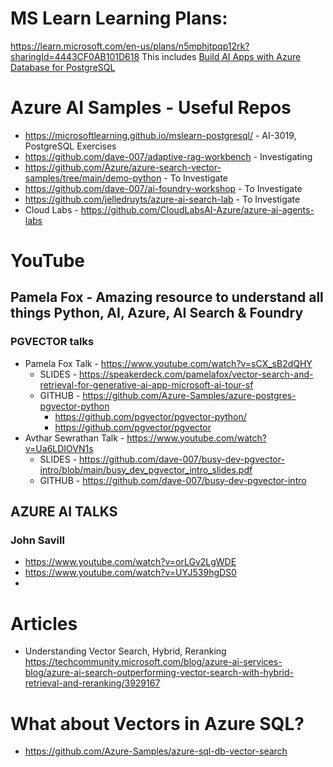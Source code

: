 # MS Learn Learning Plans:
https://learn.microsoft.com/en-us/plans/n5mphjtpqp12rk?sharingId=4443CF0AB101D618
This includes [Build AI Apps with Azure Database for PostgreSQL](https://learn.microsoft.com/en-us/training/paths/build-ai-apps-azure-database-postgresql/?ns-enrollment-type=Collection&ns-enrollment-id=yk1ysetmq3dj71)


# Azure AI Samples - Useful Repos

- https://microsoftlearning.github.io/mslearn-postgresql/ - AI-3019,  PostgreSQL Exercises
- https://github.com/dave-007/adaptive-rag-workbench - Investigating
- https://github.com/Azure/azure-search-vector-samples/tree/main/demo-python - To Investigate
- https://github.com/dave-007/ai-foundry-workshop - To Investigate
- https://github.com/jelledruyts/azure-ai-search-lab - To Investigate
- Cloud Labs - https://github.com/CloudLabsAI-Azure/azure-ai-agents-labs

# YouTube

## Pamela Fox - Amazing resource to understand all things Python, AI, Azure, AI Search & Foundry

### PGVECTOR talks
- Pamela Fox Talk -  https://www.youtube.com/watch?v=sCX_sB2dQHY
    - SLIDES - https://speakerdeck.com/pamelafox/vector-search-and-retrieval-for-generative-ai-app-microsoft-ai-tour-sf
    - GITHUB - https://github.com/Azure-Samples/azure-postgres-pgvector-python
        - https://github.com/pgvector/pgvector-python/
        - https://github.com/pgvector/pgvector
- Avthar Sewrathan Talk - https://www.youtube.com/watch?v=Ua6LDIOVN1s
    - SLIDES - https://github.com/dave-007/busy-dev-pgvector-intro/blob/main/busy_dev_pgvector_intro_slides.pdf
    - GITHUB - https://github.com/dave-007/busy-dev-pgvector-intro

## AZURE AI TALKS
### John Savill
- https://www.youtube.com/watch?v=orLGv2LgWDE
- https://www.youtube.com/watch?v=UYJ539hgDS0
- 


# Articles

- Understanding Vector Search, Hybrid, Reranking
    https://techcommunity.microsoft.com/blog/azure-ai-services-blog/azure-ai-search-outperforming-vector-search-with-hybrid-retrieval-and-reranking/3929167


# What about Vectors in Azure SQL?
- https://github.com/Azure-Samples/azure-sql-db-vector-search